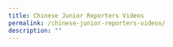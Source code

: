 ```yaml
---
title: Chinese Junior Reporters Videos
permalink: /chinese-junior-reporters-videos/
description: ""
---
```

